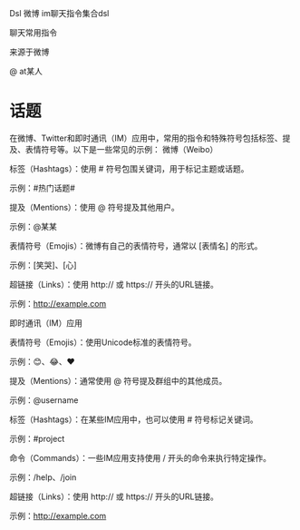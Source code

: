 Dsl 微博 im聊天指令集合dsl




聊天常用指令  

来源于微博

@  at某人
#   话题 


在微博、Twitter和即时通讯（IM）应用中，常用的指令和特殊符号包括标签、提及、表情符号等。以下是一些常见的示例：
微博（Weibo）

标签（Hashtags）：使用 # 符号包围关键词，用于标记主题或话题。

示例：#热门话题#

提及（Mentions）：使用 @ 符号提及其他用户。

示例：@某某

表情符号（Emojis）：微博有自己的表情符号，通常以 [表情名] 的形式。

示例：[笑哭]、[心]

超链接（Links）：使用 http:// 或 https:// 开头的URL链接。

示例：http://example.com


即时通讯（IM）应用

表情符号（Emojis）：使用Unicode标准的表情符号。

示例：😊、😂、❤️

提及（Mentions）：通常使用 @ 符号提及群组中的其他成员。

示例：@username

标签（Hashtags）：在某些IM应用中，也可以使用 # 符号标记关键词。

示例：#project

命令（Commands）：一些IM应用支持使用 / 开头的命令来执行特定操作。

示例：/help、/join

超链接（Links）：使用 http:// 或 https:// 开头的URL链接。

示例：http://example.com


